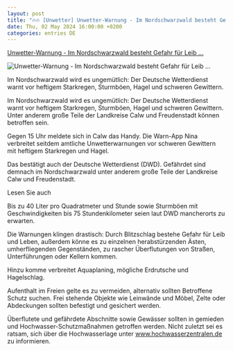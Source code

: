 ```yaml
---
layout: post
title: "🔥🔥 [Unwetter] Unwetter-Warnung - Im Nordschwarzwald besteht Gefahr für Leib ..."
date: Thu, 02 May 2024 16:00:00 +0200
categories: entries DE
---
```

[Unwetter-Warnung - Im Nordschwarzwald besteht Gefahr für Leib ...](https://www.schwarzwaelder-bote.de/inhalt.unwetter-warnung-im-nordschwarzwald-besteht-gefahr-fuer-leib-und-leben.54da5dc5-d61e-46cc-8564-d7a2fb919239.html)

![Unwetter-Warnung - Im Nordschwarzwald besteht Gefahr für Leib ...](https://www.schwarzwaelder-bote.de/media.media.633c1863-d2d3-4bd3-ac64-abe85ce14159.16x9_1024.jpg)

Im Nordschwarzwald wird es ungemütlich: Der Deutsche Wetterdienst warnt vor heftigem Starkregen, Sturmböen, Hagel und schweren Gewittern.

Im Nordschwarzwald wird es ungemütlich: Der Deutsche Wetterdienst warnt vor heftigem Starkregen, Sturmböen, Hagel und schweren Gewittern. Unter anderem große Teile der Landkreise Calw und Freudenstadt können betroffen sein.

Gegen 15 Uhr meldete sich in Calw das Handy. Die Warn-App Nina verbreitet seitdem amtliche Unwetterwarnungen vor schweren Gewittern mit heftigem Starkregen und Hagel.

Das bestätigt auch der Deutsche Wetterdienst (DWD). Gefährdet sind demnach im Nordschwarzwald unter anderem große Teile der Landkreise Calw und Freudenstadt.

Lesen Sie auch

Bis zu 40 Liter pro Quadratmeter und Stunde sowie Sturmböen mit Geschwindigkeiten bis 75 Stundenkilometer seien laut DWD mancherorts zu erwarten.

Die Warnungen klingen drastisch: Durch Blitzschlag bestehe Gefahr für Leib und Leben, außerdem könne es zu einzelnen herabstürzenden Ästen, umherfliegenden Gegenständen, zu rascher Überflutungen von Straßen, Unterführungen oder Kellern kommen.

Hinzu komme verbreitet Aquaplaning, mögliche Erdrutsche und Hagelschlag.

Aufenthalt im Freien gelte es zu vermeiden, alternativ sollten Betroffene Schutz suchen. Frei stehende Objekte wie Leinwände und Möbel, Zelte oder Abdeckungen sollten befestigt und gesichert werden.

Überflutete und gefährdete Abschnitte sowie Gewässer sollten in gemieden und Hochwasser-Schutzmaßnahmen getroffen werden. Nicht zuletzt sei es ratsam, sich über die Hochwasserlage unter www.hochwasserzentralen.de zu informieren.

